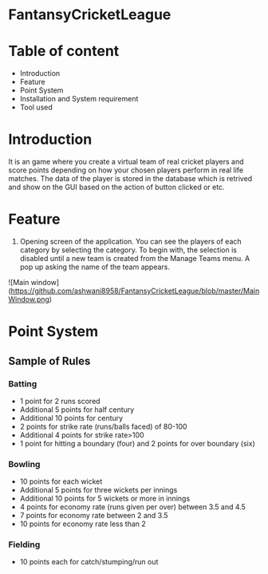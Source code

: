 # FantansyCricketLeague

# Table of content
* Introduction
* Feature
* Point System
* Installation and System requirement
* Tool used

# Introduction
It is an game where you create a virtual team of real cricket players and score points depending on how your chosen players perform in real life matches. The data of the player is stored in the database which is retrived and show on the GUI based on the action of button clicked or etc.

# Feature
1. Opening screen of the application. You can see the players of each category by selecting the category. To begin with, the selection is disabled until a new team is created from the Manage Teams menu. A pop up asking the name of the team appears.

![Main window]
(https://github.com/ashwani8958/FantansyCricketLeague/blob/master/MainWindow.png)


# Point System
## Sample of Rules
### Batting
* 1 point for 2 runs scored
* Additional 5 points for half century
* Additional 10 points for century
* 2 points for strike rate (runs/balls faced) of 80-100
* Additional 4 points for strike rate>100
* 1 point for hitting a boundary (four) and 2 points for over boundary (six)

### Bowling
* 10 points for each wicket
* Additional 5 points for three wickets per innings
* Additional 10 points for 5 wickets or more in innings
* 4 points for economy rate (runs given per over) between 3.5 and 4.5
* 7 points for economy rate between 2 and 3.5
* 10 points for economy rate less than 2

### Fielding
* 10 points each for catch/stumping/run out
